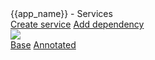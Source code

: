 
<div id="-view-top">
  <div id="-view-legend">{{app_name}} - Services</div>
  <nav>
    <a href="create/index.html" class="small-button">Create service</a>
    <a href="" class="small-button">Add dependency</a>
  </nav>
</div>

<img src="{{site_url}}/images/services-annotated.svg"/>

<nav class="variants">
  <a href="index.html">Base</a>
  <a href="annotated.html">Annotated</a>
</nav>
